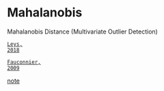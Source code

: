 # Mahalanobis
Mahalanobis Distance (Multivariate Outlier Detection)

<a target='_blank' rel='noopener noreferrer' href='https://doi.org/10.1016/j.jesp.2017.09.011' title=''><code>Leys, 2018</code></a>

<a target='_blank' rel='noopener noreferrer' href='https://doi.org/10.1016/j.stamet.2008.12.005' title=''><code>Fauconnier, 2009</code></a>


<a target='_blank' rel='noopener noreferrer' href='https://github.com/luizleal1974/Robust-Confidence-Ellipsoid/blob/main/Note.pdf'>note</a>
